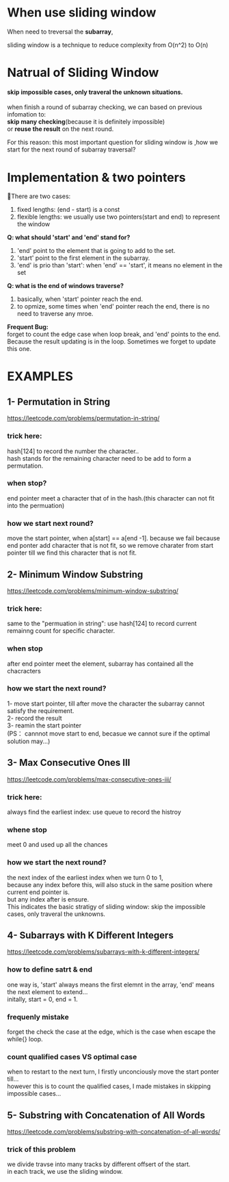 # When use sliding window
When need to treversal the **subarray**,  

sliding window is a technique to reduce complexity from  O(n^2)  to  O(n)

# Natrual of Sliding Window    
#### skip impossible cases, only traveral the unknown situations.  
when finish a round of subarray checking, we can based on previous infomation to:  
 **skip many checking**(because it is definitely impossible)  
 or **reuse the result** on the next round.   
   
For this reason: this most important question for sliding window is ,how we start for the next round of subarray traversal? 

# Implementation & two pointers 
There are two cases:  
1. fixed lengths: (end - start)   is a const 
2. flexible lengths: we usually use two pointers(start and end) to represent the window  

**Q: what should 'start' and 'end' stand for?** 
1. 'end' point to the element  that is going to add to the set. 
2. 'start' point to the first element in the subarray.  
3. 'end' is prio than 'start': when 'end' == 'start', it means no element in the set

**Q: what is the end of windows traverse?**  
1. basically, when 'start' pointer reach the end.  
2. to opmize, some times when 'end' pointer reach the end, there is no need to traverse any mroe. 

**Frequent Bug:**  
forget to count the edge case when loop break, and 'end' points to the end.  
Because the result updating is in the loop. Sometimes we forget to update this one.
# EXAMPLES
## 1- Permutation in String
https://leetcode.com/problems/permutation-in-string/  

### trick here:  
hash[124] to record the number the character..  
hash stands for the remaining character need to be add to form a permutation.  

### when stop?  
end pointer meet a character that of in the hash.(this character can not fit into the permuation)  

### how we start next round?
move the start pointer, when a[start] == a[end -1]. because we fail because end ponter add character that is not fit, so we remove charater from start pointer till we find this character that is not fit.

## 2- Minimum Window Substring
https://leetcode.com/problems/minimum-window-substring/ 

### trick here:
same to the "permuation in string": use hash[124] to record current remainng count for specific character.
### when stop 
after end pointer meet the element, subarray has contained all the chacracters  

### how we start the next round?   
1- move start pointer, till after move the character the subarray cannot satisfy the requirement.  
2- record the result  
3- reamin the start pointer  
(PS： cannnot move start to end, becasue we cannot sure if the optimal solution may...)

## 3- Max Consecutive Ones III 
https://leetcode.com/problems/max-consecutive-ones-iii/

### trick here:  
always find the earliest index: use queue to record the histroy

### whene stop 
meet 0 and used up all the chances

### how we start the next round?
the next index of the earliest index when we turn 0 to 1,  
because any index before this, will also stuck in the same position where current end pointer is.  
but any index after is ensure.   
This indicates the basic stratigy of sliding window: skip the impossible cases, only traveral the unknowns.

## 4- Subarrays with K Different Integers
https://leetcode.com/problems/subarrays-with-k-different-integers/
### how to define satrt & end  
one way is, 'start' always means the first elemnt in the array, 'end' means the next element to extend...  
initally, start = 0, end = 1.  

### frequenly mistake  
forget the check the case at the edge, which is the case when escape the while{} loop.

### count qualified cases VS optimal case
when to restart to the next turn, I firstly unconciously move the start ponter till...  
however this is to count the qualified cases, I made mistakes in skipping impossible cases...

## 5- Substring with Concatenation of All Words
https://leetcode.com/problems/substring-with-concatenation-of-all-words/  
### trick of this problem   
we divide travse into many tracks by different offsert of the start.  
in each track, we use the sliding window.  
